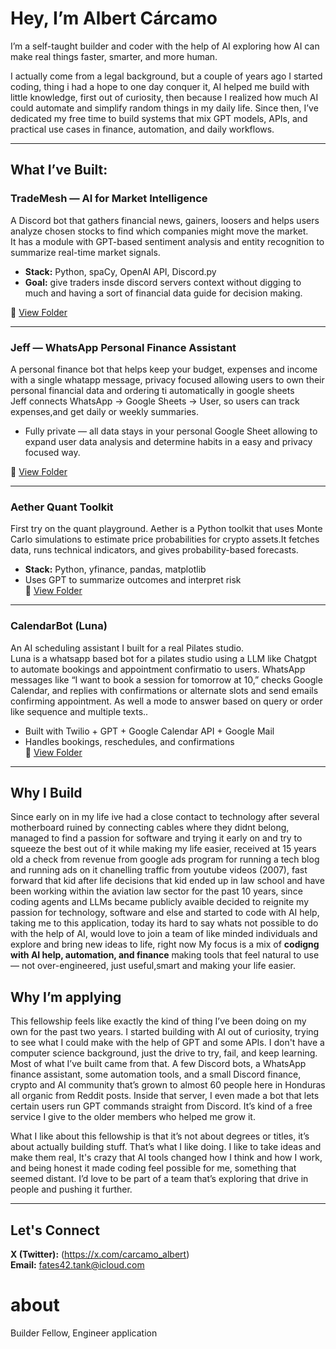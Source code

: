 # Hey, I’m Albert Cárcamo

I’m a self-taught builder and coder with the help of AI exploring how AI can make real things faster, smarter, and more human.  

I actually come from a legal background, but a couple of years ago I started coding, thing i had a hope to one day conquer it, AI helped me build with little knowledge, first out of curiosity, then because I realized how much AI could automate and simplify random things in my daily life. Since then, I’ve dedicated my free time to build systems that mix GPT models, APIs, and practical use cases in finance, automation, and daily workflows.

---

## What I’ve Built:

### TradeMesh — AI for Market Intelligence  
A Discord bot that gathers financial news, gainers, loosers and helps users analyze chosen stocks to find which companies might move the market.  
It has a module with GPT-based sentiment analysis and entity recognition to summarize real-time market signals.  
- **Stack:** Python, spaCy, OpenAI API, Discord.py  
- **Goal:** give traders insde discord servers context without digging to much and having a sort of financial data guide for decision making.  

📂 [View Folder](./trademesh)

---

### Jeff — WhatsApp Personal Finance Assistant  
A personal finance bot that helps keep your budget, expenses and income with a single whatapp message, privacy focused allowing users to own their personal financial data and ordering ti automatically in google sheets  
Jeff connects WhatsApp → Google Sheets → User, so users can track expenses,and get daily or weekly summaries.  
- Fully private — all data stays in your personal Google Sheet allowing to expand user data analysis and determine habits in a easy and privacy focused way.

📂 [View Folder](./jeffbot)

---

###  Aether Quant Toolkit  
First try on the quant playground. Aether is a Python toolkit that uses Monte Carlo simulations to estimate price probabilities for crypto assets.It fetches data, runs technical indicators, and gives probability-based forecasts.  
- **Stack:** Python, yfinance, pandas, matplotlib  
- Uses GPT to summarize outcomes and interpret risk  
📂 [View Folder](./aether-quant)

---

### CalendarBot (Luna)  
An AI scheduling assistant I built for a real Pilates studio.  
Luna is a whatsapp based bot for a pilates studio using a LLM like Chatgpt to automate bookings and appointment confirmatio to users.  WhatsApp messages like “I want to book a session for tomorrow at 10,” checks Google Calendar, and replies with confirmations or alternate slots and send emails confirming appointment. As well a mode to answer based on query or order like sequence and multiple texts..
- Built with Twilio + GPT + Google Calendar API + Google Mail 
- Handles bookings, reschedules, and confirmations  
📂 [View Folder](./calendarbot)

---

## Why I Build  
Since early on in my life ive had a close contact to technology after several motherboard ruined by connecting cables where they didnt belong, managed to find a passion for software and trying it early on and try to squeeze the best out of it while making my life easier, received at 15 years old a check from revenue from google ads program for running a tech blog and running ads on it chanelling traffic from youtube videos (2007), fast forward that kid after life decisions that kid ended up in law school and have been working within the aviation law sector for the past 10 years, since coding agents and LLMs became publicly avaible decided to reignite my passion for technology, software and else and started to code with AI help, taking me to this application, today its hard to say whats not possible to do with the help of AI, would love to join a team of like minded individuals and explore and bring new ideas to life, right now My focus is a mix of **codigng with AI help, automation, and finance** making tools that feel natural to use — not over-engineered, just useful,smart and making your life easier.

## Why I’m applying

This fellowship feels like exactly the kind of thing I’ve been doing on my own for the past two years. I started building with AI out of curiosity, trying to see what I could make with the help of GPT and some APIs. I don't have a computer science background, just the drive to try, fail, and keep learning. Most of what I’ve built came from that. A few Discord bots, a WhatsApp finance assistant, some automation tools, and a small Discord finance, crypto and AI community that’s grown to almost 60 people here in Honduras all organic from Reddit posts. Inside that server, I even made a bot that lets certain users run GPT commands straight from Discord. It’s kind of a free service I give to the older members who helped me grow it.

What I like about this fellowship is that it’s not about degrees or titles, it’s about actually building stuff. That’s what I like doing. I like to take ideas and make them real, It's crazy that AI tools changed how I think and how I work, and being honest it made coding feel possible for me, something that seemed distant. I’d love to be part of a team that’s exploring that drive in people and pushing it further.

---

## Let's Connect  
**X (Twitter):** (https://x.com/carcamo_albert)  
**Email:** fates42.tank@icloud.com 


# about
Builder Fellow, Engineer application
